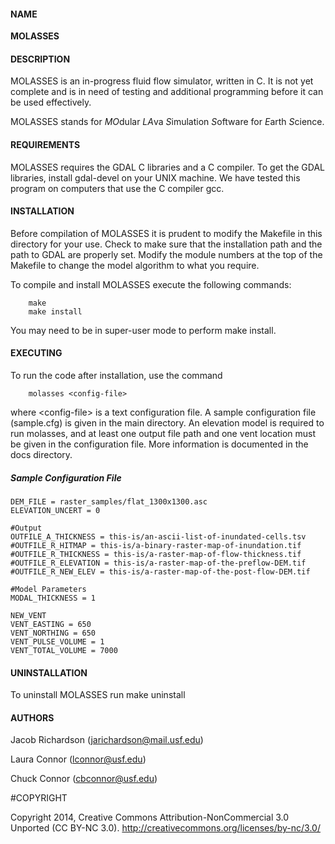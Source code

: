 #### NAME
**MOLASSES**
 
#### DESCRIPTION

MOLASSES is an in-progress fluid flow simulator, written in C. It is not yet complete and is in need of testing and additional programming before it can be used effectively.

MOLASSES stands for *MO*dular *LA*va *S*imulation *S*oftware for *E*arth *S*cience.

#### REQUIREMENTS

MOLASSES requires the GDAL C libraries and a C compiler. To get the GDAL libraries, install gdal-devel on your UNIX machine. We have tested this program on computers that use the C compiler gcc.

#### INSTALLATION

Before compilation of MOLASSES it is prudent to modify the Makefile in this directory for your use. Check to make sure that the installation path and the path to GDAL are properly set. Modify the module numbers at the top of the Makefile to change the model algorithm to what you require.

To compile and install MOLASSES execute the following commands:

		make
		make install

You may need to be in super-user mode to perform make install.

#### EXECUTING

To run the code after installation, use the command

		molasses <config-file>

where \<config-file\> is a text configuration file. A sample configuration file (sample.cfg) is given in the main directory. An elevation model is required to run molasses, and at least one output file path and one vent location must be given in the configuration file. More information is documented in the docs directory.

##### Sample Configuration File

	DEM_FILE = raster_samples/flat_1300x1300.asc
	ELEVATION_UNCERT = 0
	
	#Output
	OUTFILE_A_THICKNESS = this-is/an-ascii-list-of-inundated-cells.tsv
	#OUTFILE_R_HITMAP = this-is/a-binary-raster-map-of-inundation.tif
	#OUTFILE_R_THICKNESS = this-is/a-raster-map-of-flow-thickness.tif
	#OUTFILE_R_ELEVATION = this-is/a-raster-map-of-the-preflow-DEM.tif
	#OUTFILE_R_NEW_ELEV = this-is/a-raster-map-of-the-post-flow-DEM.tif
	
	#Model Parameters
	MODAL_THICKNESS = 1
	
	NEW_VENT
	VENT_EASTING = 650
	VENT_NORTHING = 650
	VENT_PULSE_VOLUME = 1
	VENT_TOTAL_VOLUME = 7000

#### UNINSTALLATION

To uninstall MOLASSES run
		make uninstall

#### AUTHORS

Jacob Richardson (jarichardson@mail.usf.edu)

Laura Connor     (lconnor@usf.edu)

Chuck Connor     (cbconnor@usf.edu)
  
#COPYRIGHT

Copyright 2014, Creative Commons Attribution-NonCommercial 3.0 Unported (CC BY-NC 3.0). http://creativecommons.org/licenses/by-nc/3.0/
